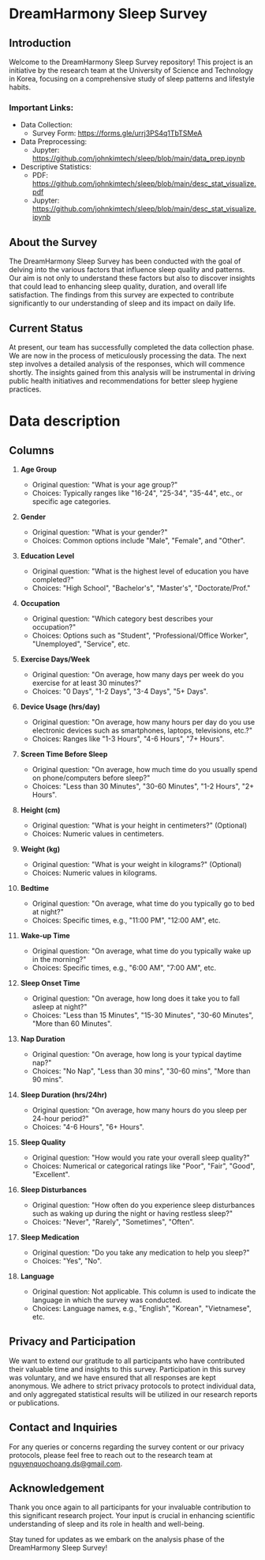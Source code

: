 # DreamHarmony Sleep Survey

## Introduction
Welcome to the DreamHarmony Sleep Survey repository! This project is an initiative by the research team at the University of Science and Technology in Korea, focusing on a comprehensive study of sleep patterns and lifestyle habits.

### Important Links:
- Data Collection:
    - Survey Form: https://forms.gle/urrj3PS4q1TbTSMeA
- Data Preprocessing:
    - Jupyter: https://github.com/johnkimtech/sleep/blob/main/data_prep.ipynb
- Descriptive Statistics:
    - PDF: https://github.com/johnkimtech/sleep/blob/main/desc_stat_visualize.pdf
    - Jupyter: https://github.com/johnkimtech/sleep/blob/main/desc_stat_visualize.ipynb

## About the Survey
The DreamHarmony Sleep Survey has been conducted with the goal of delving into the various factors that influence sleep quality and patterns. Our aim is not only to understand these factors but also to discover insights that could lead to enhancing sleep quality, duration, and overall life satisfaction. The findings from this survey are expected to contribute significantly to our understanding of sleep and its impact on daily life.

## Current Status
At present, our team has successfully completed the data collection phase. We are now in the process of meticulously processing the data. The next step involves a detailed analysis of the responses, which will commence shortly. The insights gained from this analysis will be instrumental in driving public health initiatives and recommendations for better sleep hygiene practices.

# Data description

## Columns

1. **Age Group**
   - Original question: "What is your age group?"
   - Choices: Typically ranges like "16-24", "25-34", "35-44", etc., or specific age categories.

2. **Gender**
   - Original question: "What is your gender?"
   - Choices: Common options include "Male", "Female", and "Other".

3. **Education Level**
   - Original question: "What is the highest level of education you have completed?"
   - Choices: "High School", "Bachelor's", "Master's", "Doctorate/Prof."

4. **Occupation**
   - Original question: "Which category best describes your occupation?"
   - Choices: Options such as "Student", "Professional/Office Worker", "Unemployed", "Service", etc.

5. **Exercise Days/Week**
   - Original question: "On average, how many days per week do you exercise for at least 30 minutes?"
   - Choices: "0 Days", "1-2 Days", "3-4 Days", "5+ Days".

6. **Device Usage (hrs/day)**
   - Original question: "On average, how many hours per day do you use electronic devices such as smartphones, laptops, televisions, etc.?"
   - Choices: Ranges like "1-3 Hours", "4-6 Hours", "7+ Hours".

7. **Screen Time Before Sleep**
   - Original question: "On average, how much time do you usually spend on phone/computers before sleep?"
   - Choices: "Less than 30 Minutes", "30-60 Minutes", "1-2 Hours", "2+ Hours".

8. **Height (cm)**
   - Original question: "What is your height in centimeters?" (Optional)
   - Choices: Numeric values in centimeters.

9. **Weight (kg)**
   - Original question: "What is your weight in kilograms?" (Optional)
   - Choices: Numeric values in kilograms.

10. **Bedtime**
    - Original question: "On average, what time do you typically go to bed at night?"
    - Choices: Specific times, e.g., "11:00 PM", "12:00 AM", etc.

11. **Wake-up Time**
    - Original question: "On average, what time do you typically wake up in the morning?"
    - Choices: Specific times, e.g., "6:00 AM", "7:00 AM", etc.

12. **Sleep Onset Time**
    - Original question: "On average, how long does it take you to fall asleep at night?"
    - Choices: "Less than 15 Minutes", "15-30 Minutes", "30-60 Minutes", "More than 60 Minutes".

13. **Nap Duration**
    - Original question: "On average, how long is your typical daytime nap?"
    - Choices: "No Nap", "Less than 30 mins", "30-60 mins", "More than 90 mins".

14. **Sleep Duration (hrs/24hr)**
    - Original question: "On average, how many hours do you sleep per 24-hour period?"
    - Choices: "4-6 Hours", "6+ Hours".

15. **Sleep Quality**
    - Original question: "How would you rate your overall sleep quality?"
    - Choices: Numerical or categorical ratings like "Poor", "Fair", "Good", "Excellent".

16. **Sleep Disturbances**
    - Original question: "How often do you experience sleep disturbances such as waking up during the night or having restless sleep?"
    - Choices: "Never", "Rarely", "Sometimes", "Often".

17. **Sleep Medication**
    - Original question: "Do you take any medication to help you sleep?"
    - Choices: "Yes", "No".

18. **Language**
    - Original question: Not applicable. This column is used to indicate the language in which the survey was conducted.
    - Choices: Language names, e.g., "English", "Korean", "Vietnamese", etc.



## Privacy and Participation
We want to extend our gratitude to all participants who have contributed their valuable time and insights to this survey. Participation in this survey was voluntary, and we have ensured that all responses are kept anonymous. We adhere to strict privacy protocols to protect individual data, and only aggregated statistical results will be utilized in our research reports or publications.

## Contact and Inquiries
For any queries or concerns regarding the survey content or our privacy protocols, please feel free to reach out to the research team at [nguyenquochoang.ds@gmail.com](mailto:nguyenquochoang.ds@gmail.com).

## Acknowledgement
Thank you once again to all participants for your invaluable contribution to this significant research project. Your input is crucial in enhancing scientific understanding of sleep and its role in health and well-being.

Stay tuned for updates as we embark on the analysis phase of the DreamHarmony Sleep Survey!
